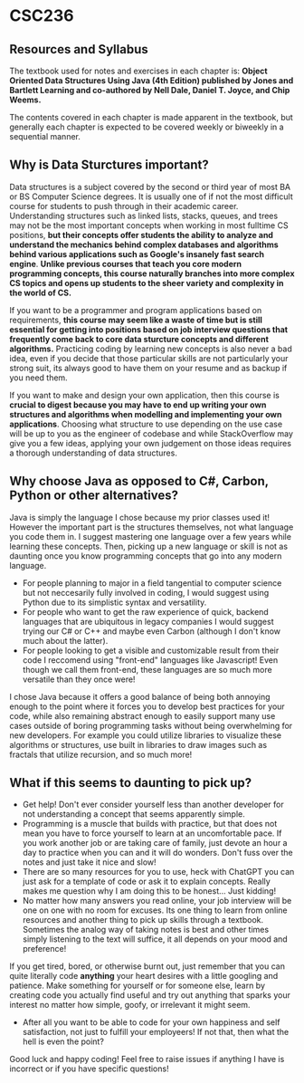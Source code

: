 # CSC236

## Resources and Syllabus

The textbook used for notes and exercises in each chapter is:
**Object Oriented Data Structures Using Java (4th Edition) published by Jones and Bartlett Learning and co-authored by Nell Dale, Daniel T. Joyce, and Chip Weems.**

The contents covered in each chapter is made apparent in the textbook, but generally each chapter is expected to be covered weekly or biweekly in a sequential manner.

## Why is Data Sturctures important?

Data structures is a subject covered by the second or third year of most BA or BS Computer Science degrees. It is usually one of if not the most difficult course for students to push through in their academic career. Understanding structures such as linked lists, stacks, queues, and trees may not be the most important concepts when working in most fulltime CS positions, **but their concepts offer students the ability to analyze and understand the mechanics behind complex databases and algorithms behind various applications such as Google's insanely fast search engine**. **Unlike previous courses that teach you core modern programming concepts, this course naturally branches into more complex CS topics and opens up students to the sheer variety and complexity in the world of CS.**

If you want to be a programmer and program applications based on requirements, **this course may seem like a waste of time but is still essential for getting into positions based on job interview questions that frequently come back to core data sturcture concepts and different algorithms.** Practicing coding by learning new concepts is also never a bad idea, even if you decide that those particular skills are not particularly your strong suit, its always good to have them on your resume and as backup if you need them.

If you want to make and design your own application, then this course is **crucial to digest because you may have to end up writing your own structures and algorithms when modelling and implementing your own applications**. Choosing what structure to use depending on the use case will be up to you as the engineer of codebase and while StackOverflow may give you a few ideas, applying your own judgement on those ideas requires a thorough understanding of data structures.

## Why choose Java as opposed to C#, Carbon, Python or other alternatives?

Java is simply the language I chose because my prior classes used it! However the important part is the structures themselves, not what language you code them in. I suggest mastering one language over a few years while learning these concepts. Then, picking up a new language or skill is not as daunting once you know programming concepts that go into any modern language.

- For people planning to major in a field tangential to computer science but not neccesarily fully involved in coding, I would suggest using Python due to its simplistic syntax and versatility.
- For people who want to get the raw experience of quick, backend languages that are ubiquitous in legacy companies I would suggest trying our C# or C++ and maybe even Carbon (although I don't know much about the latter).
- For people looking to get a visible and customizable result from their code I reccomend using "front-end" languages like Javascript! Even though we call them front-end, these languages are so much more versatile than they once were!

I chose Java because it offers a good balance of being both annoying enough to the point where it forces you to develop best practices for your code, while also remaining abstract enough to easily support many use cases outside of boring programming tasks without being overwhelming for new developers. For example you could utilize libraries to visualize these algorithms or structures, use built in libraries to draw images such as fractals that utilize recursion, and so much more!

## What if this seems to daunting to pick up?

- Get help! Don't ever consider yourself less than another developer for not understanding a concept that seems apparently simple.
- Programming is a muscle that builds with practice, but that does not mean you have to force yourself to learn at an uncomfortable pace. If you work another job or are taking care of family, just devote an hour a day to practice when you can and it will do wonders. Don't fuss over the notes and just take it nice and slow!
- There are so many resources for you to use, heck with ChatGPT you can just ask for a template of code or ask it to explain concepts. Really makes me question why I am doing this to be honest... Just kidding!
- No matter how many answers you read online, your job interview will be one on one with no room for excuses. Its one thing to learn from online resources and another thing to pick up skills through a textbook. Sometimes the analog way of taking notes is best and other times simply listening to the text will suffice, it all depends on your mood and preference!

If you get tired, bored, or otherwise burnt out, just remember that you can quite literally code **anything** your heart desires with a little googling and patience. Make something for yourself or for someone else, learn by creating code you actually find useful and try out anything that sparks your interest no matter how simple, goofy, or irrelevant it might seem.

- After all you want to be able to code for your own happiness and self satisfaction, not just to fulfill your employeers! If not that, then what the hell is even the point?

Good luck and happy coding! Feel free to raise issues if anything I have is incorrect or if you have specific questions!
